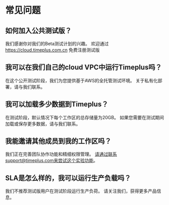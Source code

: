 # 常见问题

## 如何加入公共测试版？

我们感谢你对我们的Beta测试计划的兴趣。 欢迎通过 https://cloud.timeplus.com.cn 免费注册测试版

## 我可以在我们自己的cloud VPC中运行Timeplus吗？

在这个公开测试阶段，我们为您提供基于AWS的全托管测试环境。 关于私有化部署，请与我们联系。

## 我可以加载多少数据到Timeplus？

在测试阶段，默认情况下每个工作区的总存储量为20GB。 如果您需要在测试期间加载或保存更多数据，请与我们联系。

## 我能邀请其他成员到我的工作区吗？

我们正在完善团队协作功能和精细权限管理。 请通过联系support@timeplus.com来尝试这个实验功能。

## SLA是怎么样的，我可以运行生产负载吗？

我们不推荐测试版用户在测试阶段运行生产负荷。 请关注我们，获得更多产品信息。


